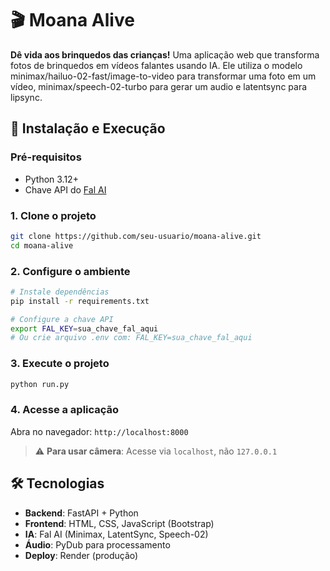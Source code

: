 # 🎬 Moana Alive

**Dê vida aos brinquedos das crianças!** Uma aplicação web que transforma fotos de brinquedos em vídeos falantes usando IA. Ele utiliza o modelo minimax/hailuo-02-fast/image-to-video para transformar uma foto em um vídeo, minimax/speech-02-turbo para gerar um audio e latentsync para lipsync.



## 🚀 Instalação e Execução

### Pré-requisitos
- Python 3.12+
- Chave API do [Fal AI](https://fal.ai)

### 1. Clone o projeto
```bash
git clone https://github.com/seu-usuario/moana-alive.git
cd moana-alive
```

### 2. Configure o ambiente
```bash
# Instale dependências
pip install -r requirements.txt

# Configure a chave API
export FAL_KEY=sua_chave_fal_aqui
# Ou crie arquivo .env com: FAL_KEY=sua_chave_fal_aqui
```

### 3. Execute o projeto
```bash
python run.py
```

### 4. Acesse a aplicação
Abra no navegador: `http://localhost:8000`

> ⚠️ **Para usar câmera**: Acesse via `localhost`, não `127.0.0.1`

## 🛠️ Tecnologias

- **Backend**: FastAPI + Python
- **Frontend**: HTML, CSS, JavaScript (Bootstrap)
- **IA**: Fal AI (Minimax, LatentSync, Speech-02)
- **Áudio**: PyDub para processamento
- **Deploy**: Render (produção)

